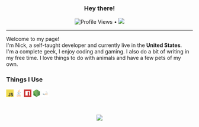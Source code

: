 ### <p align="center"><b>Hey there!</b></p>
<p align="center">
  <img src="https://gpvc.arturio.dev/PrinceBunBun981" alt="Profile Views"> •  
  <a href="https://PrinceBunBun981.com"><img src="https://img.shields.io/badge/-My%20Website-blue"></a>
</p>

---

<p>
  Welcome to my page! 
  <br> 
  I'm Nick, a self-taught developer and currently live in the <b>United States</b>. 
  <br> 
  I'm a complete geek, I enjoy coding and gaming. I also do a bit of writing in my free time. I love things to do with animals and have a few pets of my own.
</p>

### Things I Use
<p>
  <code><img height="20" src="https://raw.githubusercontent.com/github/explore/80688e429a7d4ef2fca1e82350fe8e3517d3494d/topics/javascript/javascript.png"></code>
  <code><img height="20" src="https://raw.githubusercontent.com/github/explore/80688e429a7d4ef2fca1e82350fe8e3517d3494d/topics/java/java.png"></code>
  <code><img height="20" src="https://raw.githubusercontent.com/github/explore/80688e429a7d4ef2fca1e82350fe8e3517d3494d/topics/npm/npm.png"></code>
  <code><img height="20" src="https://raw.githubusercontent.com/github/explore/80688e429a7d4ef2fca1e82350fe8e3517d3494d/topics/nodejs/nodejs.png"></code>
  <code><img height="20" src="https://raw.githubusercontent.com/github/explore/80688e429a7d4ef2fca1e82350fe8e3517d3494d/topics/mysql/mysql.png"></code>
</p>

<br>
<p align="center"><img src="https://github-readme-stats.vercel.app/api?username=PrinceBunBun981&layout=compact&count_private=true&show_icons=true&include_all_commits=true&theme=github_dark&hide_border=true"></p>
